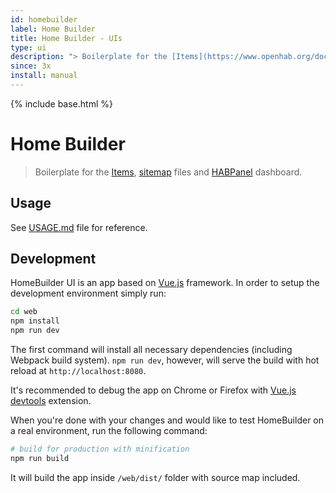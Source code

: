 ```yaml
---
id: homebuilder
label: Home Builder
title: Home Builder - UIs
type: ui
description: "> Boilerplate for the [Items](https://www.openhab.org/docs/configuration/items.html), [sitemap](https://www.openhab.org/docs/configuration/sitemaps.html) files and [HABPanel](https://www.openhab.org/docs/configuration/habpanel.html) dashboard."
since: 3x
install: manual
---
```


<!-- Attention authors: Do not edit directly. Please add your changes to the appropriate source repository -->

{% include base.html %}

# Home Builder

> Boilerplate for the [Items](https://www.openhab.org/docs/configuration/items.html), [sitemap](https://www.openhab.org/docs/configuration/sitemaps.html) files and [HABPanel](https://www.openhab.org/docs/configuration/habpanel.html) dashboard.

## Usage

See [USAGE.md](USAGE.md) file for reference.

## Development

HomeBuilder UI is an app based on [Vue.js](http://vuejs.org) framework.
In order to setup the development environment simply run:

``` bash
cd web
npm install
npm run dev
```

The first command will install all necessary dependencies (including Webpack build system).
`npm run dev`, however, will serve the build with hot reload at `http://localhost:8080`.

It's recommended to debug the app on Chrome or Firefox with [Vue.js devtools](https://chrome.google.com/webstore/detail/vuejs-devtools/nhdogjmejiglipccpnnnanhbledajbpd) extension.

When you're done with your changes and would like to test HomeBuilder on a real environment, run the following command:

``` bash
# build for production with minification
npm run build
```

It will build the app inside `/web/dist/` folder with source map included.
